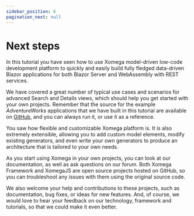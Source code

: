 ```yaml
---
sidebar_position: 6
pagination_next: null
---
```


# Next steps

In this tutorial you have seen how to use Xomega model-driven low-code development platform to quickly and easily build fully fledged data-driven Blazor applications for both Blazor Server and WebAssembly with REST services.

We have covered a great number of typical use cases and scenarios for advanced Search and Details views, which should help you get started with your own projects. Remember that the source for the example *AdventureWorks* applications that we have built in this tutorial are available on [GitHub](https://github.com/Xomega-Net/Xomega.Tutorial), and you can always run it, or use it as a reference.

You saw how flexible and customizable Xomega platform is. It is also extremely extensible, allowing you to add custom model elements, modify existing generators, and even write your own generators to produce an architecture that is tailored to your own needs.

As you start using Xomega in your own projects, you can look at our documentation, as well as ask questions on our forum. Both Xomega Framework and XomegaJS are open source projects hosted on GitHub, so you can troubleshoot any issues with them using the original source code.

We also welcome your help and contributions to these projects, such as documentation, bug fixes, or ideas for new features. And, of course, we would love to hear your feedback on our technology, framework and tutorials, so that we could make it even better.
